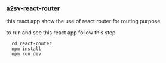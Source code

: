### a2sv-react-router
this react app show the use of react router for routing purpose

to run and see this react app follow this step

```
  cd react-router
  npm install
  npm run dev
```
